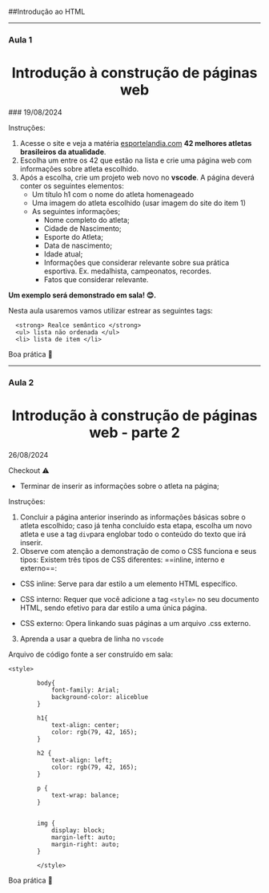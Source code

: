 ##Introdução ao HTML
___

### Aula 1

<div align="center">
<h1>Introdução à construção de páginas web</h1>
</div>
###  
19/08/2024


Instruções:

1. Acesse o site  e veja a matéria <a href="https://www.esportelandia.com.br/olimpiadas/melhores-atletas-brasileiros-da-atualidade/" target="_blank">esportelandia.com</a> **42 melhores atletas brasileiros da atualidade**.
2. Escolha um entre os 42 que estão na lista e crie uma página web com informações sobre atleta escolhido. 
3. Após a escolha, crie um projeto web novo no __vscode__. A página deverá conter os seguintes elementos:
   - Um título h1 com o nome do atleta homenageado
   - Uma imagem do atleta escolhido (usar imagem do site do item 1)
   - As seguintes informações;
     - Nome completo do atleta;
     - Cidade de Nascimento;
     - Esporte do Atleta;
     - Data de nascimento;
     - Idade atual;
     - Informações que considerar relevante sobre sua prática esportiva. Ex. medalhista, campeonatos, recordes.
     - Fatos que considerar relevante.

**Um exemplo será demonstrado em sala! 😊.**


Nesta aula usaremos vamos utilizar estrear as seguintes tags:

````
  <strong> Realce semântico </strong> 
  <ul> lista não ordenada </ul>
  <li> lista de item </li>
````
Boa prática 💪

___
### Aula 2

<div align="center">
<h1>Introdução à construção de páginas web - parte 2</h1>
</div>
26/08/2024

Checkout ⚠️
- Terminar de inserir as informações sobre o atleta na página;

Instruções:

1. Concluir a página anterior inserindo as informações básicas sobre o atleta escolhido;
   caso já tenha concluído esta etapa, escolha um novo atleta e use a tag ``div``para englobar todo o conteúdo do texto que irá inserir.
2. Observe com atenção a demonstração de como o CSS funciona e seus tipos:
   Existem três tipos de CSS diferentes: ==inline, interno e externo==: 

- CSS inline: Serve para dar estilo a um elemento HTML específico. 
    
- CSS interno: Requer que você adicione a tag ``<style>`` no seu documento HTML, sendo efetivo para dar estilo a uma única página. 
    
- CSS externo: Opera linkando suas páginas a um arquivo .css externo.
3.  Aprenda a usar a quebra de linha no ``vscode``

Arquivo de código fonte a ser construído em sala:

````
<style>

        body{
            font-family: Arial;
            background-color: aliceblue
        }

        h1{
            text-align: center;
            color: rgb(79, 42, 165);
        }

        h2 {
            text-align: left;
            color: rgb(79, 42, 165);
        }

        p {
            text-wrap: balance;
        }


        img {
            display: block;
            margin-left: auto;
            margin-right: auto;
        }

        </style>
````

Boa prática 💪


